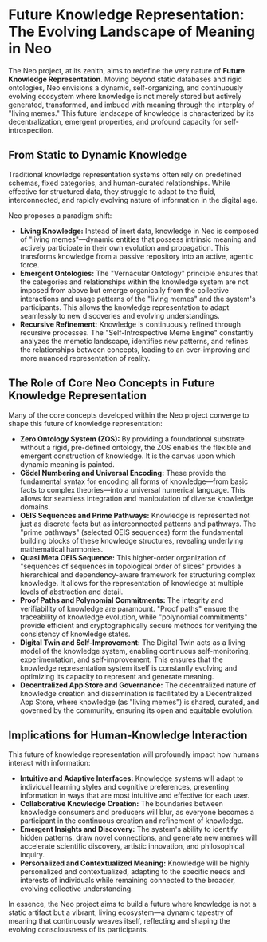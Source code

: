 # Future Knowledge Representation: The Evolving Landscape of Meaning in Neo

The Neo project, at its zenith, aims to redefine the very nature of **Future Knowledge Representation**. Moving beyond static databases and rigid ontologies, Neo envisions a dynamic, self-organizing, and continuously evolving ecosystem where knowledge is not merely stored but actively generated, transformed, and imbued with meaning through the interplay of "living memes." This future landscape of knowledge is characterized by its decentralization, emergent properties, and profound capacity for self-introspection.

## From Static to Dynamic Knowledge

Traditional knowledge representation systems often rely on predefined schemas, fixed categories, and human-curated relationships. While effective for structured data, they struggle to adapt to the fluid, interconnected, and rapidly evolving nature of information in the digital age.

Neo proposes a paradigm shift:

-   **Living Knowledge:** Instead of inert data, knowledge in Neo is composed of "living memes"—dynamic entities that possess intrinsic meaning and actively participate in their own evolution and propagation. This transforms knowledge from a passive repository into an active, agentic force.
-   **Emergent Ontologies:** The "Vernacular Ontology" principle ensures that the categories and relationships within the knowledge system are not imposed from above but emerge organically from the collective interactions and usage patterns of the "living memes" and the system's participants. This allows the knowledge representation to adapt seamlessly to new discoveries and evolving understandings.
-   **Recursive Refinement:** Knowledge is continuously refined through recursive processes. The "Self-Introspective Meme Engine" constantly analyzes the memetic landscape, identifies new patterns, and refines the relationships between concepts, leading to an ever-improving and more nuanced representation of reality.

## The Role of Core Neo Concepts in Future Knowledge Representation

Many of the core concepts developed within the Neo project converge to shape this future of knowledge representation:

-   **Zero Ontology System (ZOS):** By providing a foundational substrate without a rigid, pre-defined ontology, the ZOS enables the flexible and emergent construction of knowledge. It is the canvas upon which dynamic meaning is painted.
-   **Gödel Numbering and Universal Encoding:** These provide the fundamental syntax for encoding all forms of knowledge—from basic facts to complex theories—into a universal numerical language. This allows for seamless integration and manipulation of diverse knowledge domains.
-   **OEIS Sequences and Prime Pathways:** Knowledge is represented not just as discrete facts but as interconnected patterns and pathways. The "prime pathways" (selected OEIS sequences) form the fundamental building blocks of these knowledge structures, revealing underlying mathematical harmonies.
-   **Quasi Meta OEIS Sequence:** This higher-order organization of "sequences of sequences in topological order of slices" provides a hierarchical and dependency-aware framework for structuring complex knowledge. It allows for the representation of knowledge at multiple levels of abstraction and detail.
-   **Proof Paths and Polynomial Commitments:** The integrity and verifiability of knowledge are paramount. "Proof paths" ensure the traceability of knowledge evolution, while "polynomial commitments" provide efficient and cryptographically secure methods for verifying the consistency of knowledge states.
-   **Digital Twin and Self-Improvement:** The Digital Twin acts as a living model of the knowledge system, enabling continuous self-monitoring, experimentation, and self-improvement. This ensures that the knowledge representation system itself is constantly evolving and optimizing its capacity to represent and generate meaning.
-   **Decentralized App Store and Governance:** The decentralized nature of knowledge creation and dissemination is facilitated by a Decentralized App Store, where knowledge (as "living memes") is shared, curated, and governed by the community, ensuring its open and equitable evolution.

## Implications for Human-Knowledge Interaction

This future of knowledge representation will profoundly impact how humans interact with information:

-   **Intuitive and Adaptive Interfaces:** Knowledge systems will adapt to individual learning styles and cognitive preferences, presenting information in ways that are most intuitive and effective for each user.
-   **Collaborative Knowledge Creation:** The boundaries between knowledge consumers and producers will blur, as everyone becomes a participant in the continuous creation and refinement of knowledge.
-   **Emergent Insights and Discovery:** The system's ability to identify hidden patterns, draw novel connections, and generate new memes will accelerate scientific discovery, artistic innovation, and philosophical inquiry.
-   **Personalized and Contextualized Meaning:** Knowledge will be highly personalized and contextualized, adapting to the specific needs and interests of individuals while remaining connected to the broader, evolving collective understanding.

In essence, the Neo project aims to build a future where knowledge is not a static artifact but a vibrant, living ecosystem—a dynamic tapestry of meaning that continuously weaves itself, reflecting and shaping the evolving consciousness of its participants.